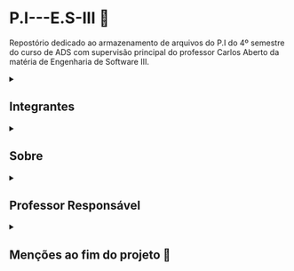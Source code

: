 # P.I---E.S-III 📝

Repostório dedicado ao armazenamento de arquivos do P.I do 4º semestre do curso de ADS com supervisão principal do professor Carlos Aberto da matéria de Engenharia de Software III. 

<details>
<summary>

## Integrantes

</summary>

**Membros:**        
**Nome: Pedro Henrique Mota**    **Gerente**       
**Nome: Leonardo Carvalho**         
**Nome: Luciano**       
**Nome: Tiago**          


</details>

<details>
<summary>

## Sobre 

</summary>

**A descrever**

</details>

<details>
<summary>

## Professor Responsável

</summary>

-[Carlos Alberto]()

</details>

<details>
  <summary> 

  ## Menções ao fim do projeto :bookmark_tabs:
  
  </summary>

|    | Nota |   |
| ----- | ----- |
| Projeto Final | - |

Pontos a melhorar:
- [ ]
- [ ]

</details>